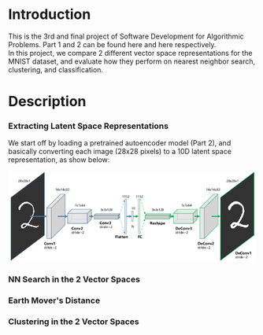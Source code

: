 
# Introduction

This is the 3rd and final project of Software Development for Algorithmic Problems. Part 1 and 2 can be found here and here respectively.  
In this project, we compare 2 different vector space representations for the MNIST dataset, and evaluate how they perform on nearest neighbor
search, clustering, and classification. 


# Description

### Extracting Latent Space Representations

We start off by loading a pretrained autoencoder model (Part 2), and basically converting each image (28x28 pixels) to a 10D latent space 
representation, as show below:

![Screenshot](images/ae_reduce.png)

### NN Search in the 2 Vector Spaces


### Earth Mover's Distance


### Clustering in the 2 Vector Spaces



